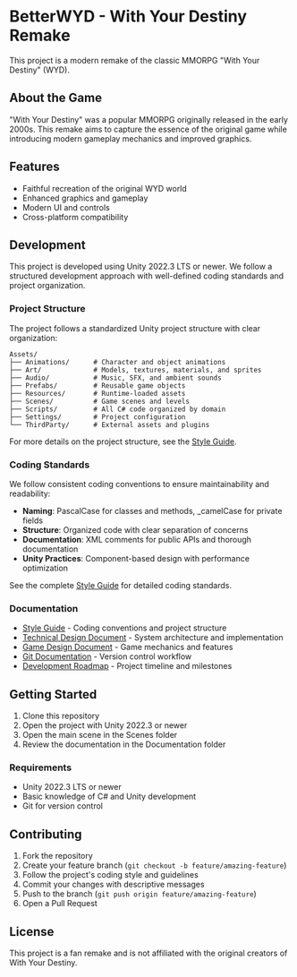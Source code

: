 # BetterWYD - With Your Destiny Remake

This project is a modern remake of the classic MMORPG "With Your Destiny" (WYD).

## About the Game

"With Your Destiny" was a popular MMORPG originally released in the early 2000s. This remake aims to capture the essence of the original game while introducing modern gameplay mechanics and improved graphics.

## Features

- Faithful recreation of the original WYD world
- Enhanced graphics and gameplay
- Modern UI and controls
- Cross-platform compatibility

## Development

This project is developed using Unity 2022.3 LTS or newer. We follow a structured development approach with well-defined coding standards and project organization.

### Project Structure

The project follows a standardized Unity project structure with clear organization:

```
Assets/
├── Animations/      # Character and object animations
├── Art/             # Models, textures, materials, and sprites
├── Audio/           # Music, SFX, and ambient sounds
├── Prefabs/         # Reusable game objects
├── Resources/       # Runtime-loaded assets
├── Scenes/          # Game scenes and levels
├── Scripts/         # All C# code organized by domain
├── Settings/        # Project configuration
└── ThirdParty/      # External assets and plugins
```

For more details on the project structure, see the [Style Guide](Documentation/StyleGuide.md).

### Coding Standards

We follow consistent coding conventions to ensure maintainability and readability:

- **Naming**: PascalCase for classes and methods, _camelCase for private fields
- **Structure**: Organized code with clear separation of concerns
- **Documentation**: XML comments for public APIs and thorough documentation
- **Unity Practices**: Component-based design with performance optimization

See the complete [Style Guide](Documentation/StyleGuide.md) for detailed coding standards.

### Documentation

- [Style Guide](Documentation/StyleGuide.md) - Coding conventions and project structure
- [Technical Design Document](Documentation/TechnicalDesignDocument.md) - System architecture and implementation
- [Game Design Document](Documentation/GameDesignDocument.md) - Game mechanics and features
- [Git Documentation](Documentation/GitDocumentation.md) - Version control workflow
- [Development Roadmap](Documentation/DevelopmentRoadmap.md) - Project timeline and milestones

## Getting Started

1. Clone this repository
2. Open the project with Unity 2022.3 or newer
3. Open the main scene in the Scenes folder
4. Review the documentation in the Documentation folder

### Requirements

- Unity 2022.3 LTS or newer
- Basic knowledge of C# and Unity development
- Git for version control

## Contributing

1. Fork the repository
2. Create your feature branch (`git checkout -b feature/amazing-feature`)
3. Follow the project's coding style and guidelines
4. Commit your changes with descriptive messages
5. Push to the branch (`git push origin feature/amazing-feature`)
6. Open a Pull Request

## License

This project is a fan remake and is not affiliated with the original creators of With Your Destiny.